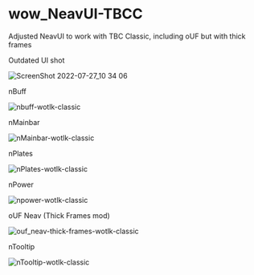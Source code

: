 # wow_NeavUI-TBCC
Adjusted NeavUI to work with TBC Classic, including oUF but with thick frames

Outdated UI shot

![ScreenShot 2022-07-27_10 34 06](https://user-images.githubusercontent.com/11578975/181203529-bd72a9da-814b-4201-b14f-5c259c02391e.png)

nBuff

![nbuff-wotlk-classic](https://user-images.githubusercontent.com/11578975/181490009-d431c112-6161-4d51-b5c2-aaa36a3d3e55.png)

nMainbar

![nMainbar-wotlk-classic](https://user-images.githubusercontent.com/11578975/181490784-a1ac7d04-f888-46dc-9f8a-5dacc43a3dd7.png)

nPlates

![nPlates-wotlk-classic](https://user-images.githubusercontent.com/11578975/181490090-8f3ab90d-e26c-41d0-9cfa-4f51c668dc6b.png)

nPower

![npower-wotlk-classic](https://user-images.githubusercontent.com/11578975/181490128-3071be93-7065-40cf-aeb5-c1990f5a5a94.png)

oUF Neav (Thick Frames mod)

![ouf_neav-thick-frames-wotlk-classic](https://user-images.githubusercontent.com/11578975/181490149-d8c10110-731a-4013-92ed-937b0478d108.png)

nTooltip

![nTooltip-wotlk-classic](https://user-images.githubusercontent.com/11578975/181490845-90174d49-32b7-412d-a029-95b966ef8c60.png)

